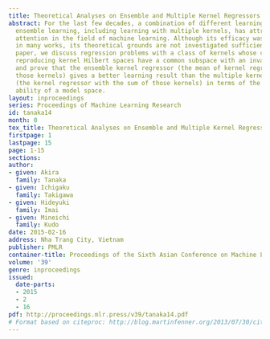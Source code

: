 ```yaml
---
title: Theoretical Analyses on Ensemble and Multiple Kernel Regressors
abstract: For the last few decades, a combination of different learning machines so-called
  ensemble learning, including learning with multiple kernels, has attracted much
  attention in the field of machine learning. Although its efficacy was revealed numerically
  in many works, its theoretical grounds are not investigated sufficiently. In this
  paper, we discuss regression problems with a class of kernels whose corresponding
  reproducing kernel Hilbert spaces have a common subspace with an invariant metric
  and prove that the ensemble kernel regressor (the mean of kernel regressors with
  those kernels) gives a better learning result than the multiple kernel regressor
  (the kernel regressor with the sum of those kernels) in terms of the generalization
  ability of a model space.
layout: inproceedings
series: Proceedings of Machine Learning Research
id: tanaka14
month: 0
tex_title: Theoretical Analyses on Ensemble and Multiple Kernel Regressors
firstpage: 1
lastpage: 15
page: 1-15
sections: 
author:
- given: Akira
  family: Tanaka
- given: Ichigaku
  family: Takigawa
- given: Hideyuki
  family: Imai
- given: Mineichi
  family: Kudo
date: 2015-02-16
address: Nha Trang City, Vietnam
publisher: PMLR
container-title: Proceedings of the Sixth Asian Conference on Machine Learning
volume: '39'
genre: inproceedings
issued:
  date-parts:
  - 2015
  - 2
  - 16
pdf: http://proceedings.mlr.press/v39/tanaka14.pdf
# Format based on citeproc: http://blog.martinfenner.org/2013/07/30/citeproc-yaml-for-bibliographies/
---
```

